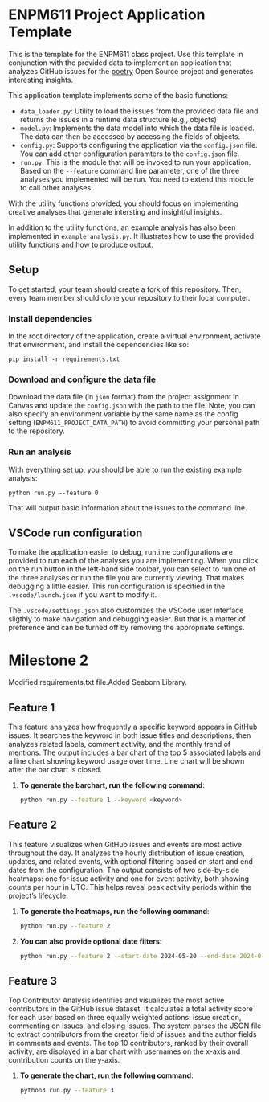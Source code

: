 # ENPM611 Project Application Template

This is the template for the ENPM611 class project. Use this template in conjunction with the provided data to implement an application that analyzes GitHub issues for the [poetry](https://github.com/python-poetry/poetry/issues) Open Source project and generates interesting insights.

This application template implements some of the basic functions:

- `data_loader.py`: Utility to load the issues from the provided data file and returns the issues in a runtime data structure (e.g., objects)
- `model.py`: Implements the data model into which the data file is loaded. The data can then be accessed by accessing the fields of objects.
- `config.py`: Supports configuring the application via the `config.json` file. You can add other configuration paramters to the `config.json` file.
- `run.py`: This is the module that will be invoked to run your application. Based on the `--feature` command line parameter, one of the three analyses you implemented will be run. You need to extend this module to call other analyses.

With the utility functions provided, you should focus on implementing creative analyses that generate intersting and insightful insights.

In addition to the utility functions, an example analysis has also been implemented in `example_analysis.py`. It illustrates how to use the provided utility functions and how to produce output.

## Setup

To get started, your team should create a fork of this repository. Then, every team member should clone your repository to their local computer. 


### Install dependencies

In the root directory of the application, create a virtual environment, activate that environment, and install the dependencies like so:

```
pip install -r requirements.txt
```

### Download and configure the data file

Download the data file (in `json` format) from the project assignment in Canvas and update the `config.json` with the path to the file. Note, you can also specify an environment variable by the same name as the config setting (`ENPM611_PROJECT_DATA_PATH`) to avoid committing your personal path to the repository.


### Run an analysis

With everything set up, you should be able to run the existing example analysis:

```
python run.py --feature 0
```

That will output basic information about the issues to the command line.


## VSCode run configuration

To make the application easier to debug, runtime configurations are provided to run each of the analyses you are implementing. When you click on the run button in the left-hand side toolbar, you can select to run one of the three analyses or run the file you are currently viewing. That makes debugging a little easier. This run configuration is specified in the `.vscode/launch.json` if you want to modify it.

The `.vscode/settings.json` also customizes the VSCode user interface sligthly to make navigation and debugging easier. But that is a matter of preference and can be turned off by removing the appropriate settings.

# Milestone 2

Modified requirements.txt file.Added Seaborn Library.

## Feature 1

This feature analyzes how frequently a specific keyword appears in GitHub issues. It searches the keyword in both issue titles and descriptions, then analyzes related labels, comment activity, and the monthly trend of mentions. The output includes a bar chart of the top 5 associated labels and a line chart showing keyword usage over time. Line chart will be shown after the bar chart is closed.

1. **To generate the barchart, run the following command**:
   
    ```sh
    python run.py --feature 1 --keyword <keyword>

## Feature 2

This feature visualizes when GitHub issues and events are most active throughout the day. It analyzes the hourly distribution of issue creation, updates, and related events, with optional filtering based on start and end dates from the configuration. The output consists of two side-by-side heatmaps: one for issue activity and one for event activity, both showing counts per hour in UTC. This helps reveal peak activity periods within the project’s lifecycle.

1. **To generate the heatmaps, run the following command**:
   
    ```sh
    python run.py --feature 2
    
2. **You can also provide optional date filters**:

    ```sh
    python run.py --feature 2 --start-date 2024-05-20 --end-date 2024-05-25    

## Feature 3

Top Contributor Analysis identifies and visualizes the most active contributors in the GitHub issue dataset. It calculates a total activity score for each user based on three equally weighted actions: issue creation, commenting on issues, and closing issues. The system parses the JSON file to extract contributors from the creator field of issues and the author fields in comments and events. The top 10 contributors, ranked by their overall activity, are displayed in a bar chart with usernames on the x-axis and contribution counts on the y-axis. 


1. **To generate the chart, run the following command**:
   
     ```sh
    python3 run.py --feature 3
